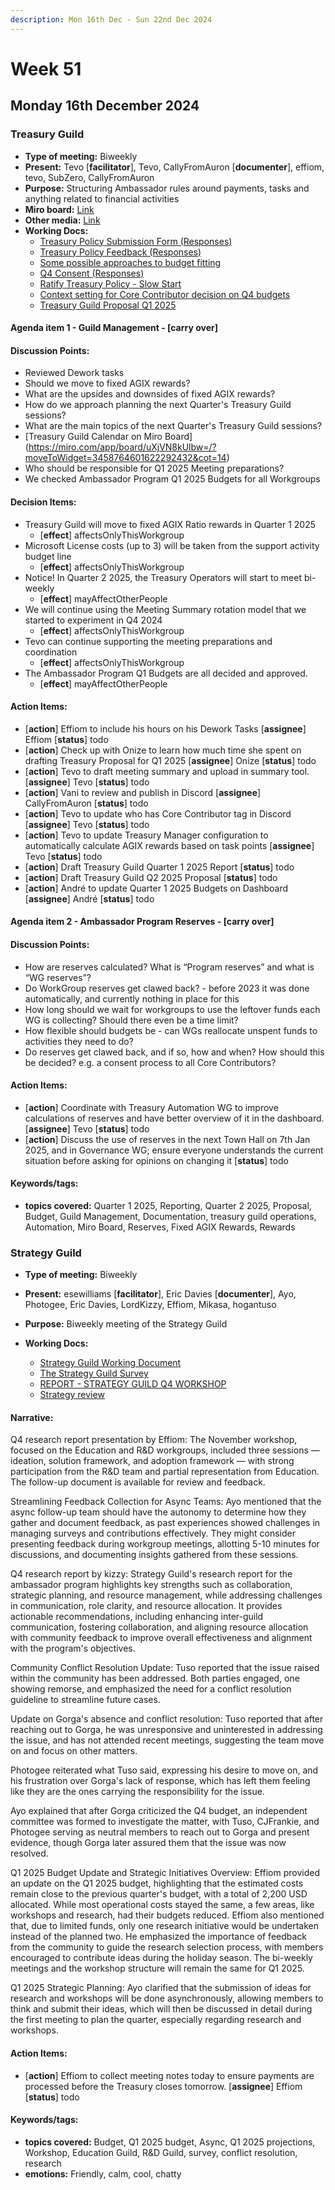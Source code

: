 ```yaml
---
description: Mon 16th Dec - Sun 22nd Dec 2024
---
```


# Week 51

## Monday 16th December 2024


### Treasury Guild

- **Type of meeting:** Biweekly
- **Present:** Tevo [**facilitator**], Tevo, CallyFromAuron [**documenter**], effiom, tevo, SubZero, CallyFromAuron
- **Purpose:** Structuring Ambassador rules around payments, tasks and anything related to financial activities
- **Miro board:** [Link](https://miro.com/app/board/uXjVN8kUlbw=/?moveToWidget=3458764607062092588&cot=10)
- **Other media:** [Link](https://app.dework.xyz/singularitynet-ambas/treasury-guild-87240)
- **Working Docs:**
  - [Treasury Policy Submission Form (Responses)](https://docs.google.com/spreadsheets/d/1-tAwCD3vrXNSbUdQApljTVMfFGVDJo6PBdM39CO73Uk/edit?gid=1814531250#gid=1814531250)
  - [Treasury Policy Feedback (Responses)](https://docs.google.com/spreadsheets/d/1Tlq_125RZp3C_uESRUy7mhYP1q7nbf7jdSE3b3iU46g/)
  - [Some possible approaches to budget fitting](https://docs.google.com/document/d/1kzJ3tyWfK922Za4RqGu0QOM2aUCZ3dl5AYEpJc_kDtM/)
  - [Q4 Consent (Responses)](https://docs.google.com/spreadsheets/d/1q2-njlAwe6QPJYl78XrpXvhjB0v3sU39jN--LEYMKE4/)
  - [Ratify Treasury Policy - Slow Start](https://docs.google.com/forms/d/e/1FAIpQLSeSZE1tOeBum-GlRYUSy2ApPSxTe7D8BBJPwwszfNLfOJJ0fA/viewform)
  - [Context setting for Core Contributor decision on Q4 budgets](https://docs.google.com/document/d/1epegnWB0OMmM2JdAgT_ENr8QiDn0lyg3f7eMDArY2qk/edit#heading=h.miolh5lubdj1)
  - [Treasury Guild Proposal Q1 2025](https://docs.google.com/document/d/1dxcnnRhG_kFBmtvlmuiZ-Ddx_tcCeT9wq0_InuSkeGs/edit?tab=t.0#heading=h.9t5jkakh8028)

#### Agenda item 1 - Guild Management - [carry over]

#### Discussion Points:
- Reviewed Dework tasks
- Should we move to fixed AGIX rewards?
- What are the upsides and downsides of fixed AGIX rewards?
- How do we approach planning the next Quarter's Treasury Guild sessions?
- What are the main topics of the next Quarter's Treasury Guild sessions?
- [Treasury Guild Calendar on Miro Board] (https://miro.com/app/board/uXjVN8kUlbw=/?moveToWidget=3458764601622292432&cot=14)
- Who should be responsible for Q1 2025 Meeting preparations?
- We checked Ambassador Program Q1 2025 Budgets for all Workgroups

#### Decision Items:
- Treasury Guild will move to fixed AGIX Ratio rewards in Quarter 1 2025
  - [**effect**] affectsOnlyThisWorkgroup
- Microsoft License costs (up to 3) will be taken from the support activity budget line
  - [**effect**] affectsOnlyThisWorkgroup
- Notice! In Quarter 2 2025, the Treasury Operators will start to meet bi-weekly
  - [**effect**] mayAffectOtherPeople
- We will continue using the Meeting Summary rotation model that we started to experiment in Q4 2024
  - [**effect**] affectsOnlyThisWorkgroup
- Tevo can continue supporting the meeting preparations and coordination
  - [**effect**] affectsOnlyThisWorkgroup
- The Ambassador Program Q1 Budgets are all decided and approved.
  - [**effect**] mayAffectOtherPeople

#### Action Items:
- [**action**] Effiom to include his hours on his Dework Tasks [**assignee**] Effiom [**status**] todo
- [**action**] Check up with Onize to learn how much time she spent on drafting Treasury Proposal for Q1 2025 [**assignee**] Onize [**status**] todo
- [**action**] Tevo to draft meeting summary and upload in summary tool. [**assignee**] Tevo [**status**] todo
- [**action**] Vani to review and publish in Discord [**assignee**] CallyFromAuron [**status**] todo
- [**action**] Tevo to update who has Core Contributor tag in Discord [**assignee**] Tevo [**status**] todo
- [**action**] Tevo to update Treasury Manager configuration to automatically calculate AGIX rewards based on task points [**assignee**] Tevo [**status**] todo
- [**action**] Draft Treasury Guild Quarter 1 2025 Report [**status**] todo
- [**action**] Draft Treasury Guild Q2 2025 Proposal [**status**] todo
- [**action**] André to update Quarter 1 2025 Budgets on Dashboard [**assignee**] André [**status**] todo

#### Agenda item 2 - Ambassador Program Reserves - [carry over]

#### Discussion Points:
- How are reserves calculated? What is “Program reserves” and what is “WG reserves”?
- Do WorkGroup reserves get clawed back? - before 2023 it was done automatically, and currently nothing in place for this
- How long should we wait for workgroups to use the leftover funds each WG is collecting? Should there even be a time limit?
- How flexible should budgets be - can WGs reallocate unspent funds to activities they need to do?
- Do reserves get clawed back, and if so, how and when? How should this be decided? e.g. a consent process to all Core Contributors?

#### Action Items:
- [**action**] Coordinate with Treasury Automation WG to improve calculations of reserves and have better overview of it in the dashboard. [**assignee**] Tevo [**status**] todo
- [**action**] Discuss the use of reserves in the next Town Hall on 7th Jan 2025, and in Governance WG; ensure everyone understands the current situation before asking for opinions on changing it [**status**] todo

#### Keywords/tags:
- **topics covered:** Quarter 1 2025, Reporting, Quarter 2 2025, Proposal, Budget, Guild Management, Documentation, treasury guild operations, Automation, Miro Board, Reserves, Fixed AGIX Rewards, Rewards

### Strategy Guild

- **Type of meeting:** Biweekly
- **Present:** esewilliams [**facilitator**], Eric Davies [**documenter**], Ayo, Photogee, Eric Davies, LordKizzy, Effiom, Mikasa, hogantuso
- **Purpose:** Biweekly meeting of the Strategy Guild

- **Working Docs:**
  - [Strategy Guild Working Document](https://docs.google.com/spreadsheets/d/1hfAXNfkdS9avyAZSH0oG9CJj7bQQEd1qfvedyaNeH5U/edit?gid=1268899826#gid=1268899826)
  - [The Strategy Guild Survey](https://docs.google.com/forms/d/1FVYpm_Q1r97pK8h1PdKX-ntyvDozv2d1GXYr-BNy8hA/edit)
  - [REPORT - STRATEGY GUILD  Q4 WORKSHOP](https://docs.google.com/document/d/1rY2yjckO8n0h9PZR2RHz9rJEwqIQln9TbvCgj7fasaY/edit?usp=sharing)
  - [Strategy review ](https://docs.google.com/document/d/12-7c62Bbdc3M8EuWxbJEYfjPS7_cgJPIO4-40q5wnwk/edit?usp=sharing)

#### Narrative:
Q4 research report presentation by Effiom: The November workshop, focused on the Education and R&D workgroups, included three sessions — ideation, solution framework, and adoption framework — with strong participation from the R&D team and partial representation from Education. The follow-up document is available for review and feedback.

Streamlining Feedback Collection for Async Teams: Ayo mentioned that the async follow-up team should have the autonomy to determine how they gather and document feedback, as past experiences showed challenges in managing surveys and contributions effectively. They might consider presenting feedback during workgroup meetings, allotting 5-10 minutes for discussions, and documenting insights gathered from these sessions.

Q4 research report by kizzy: Strategy Guild's research report for the ambassador program highlights key strengths such as collaboration, strategic planning, and resource management, while addressing challenges in communication, role clarity, and resource allocation. It provides actionable recommendations, including enhancing inter-guild communication, fostering collaboration, and aligning resource allocation with community feedback to improve overall effectiveness and alignment with the program's objectives.

Community Conflict Resolution Update: Tuso reported that the issue raised within the community has been addressed. Both parties engaged, one showing remorse, and emphasized the need for a conflict resolution guideline to streamline future cases.

Update on Gorga's absence and conflict resolution: Tuso reported that after reaching out to Gorga, he was unresponsive and uninterested in addressing the issue, and has not attended recent meetings, suggesting the team move on and focus on other matters.

Photogee reiterated what Tuso said, expressing his desire to move on, and his frustration over Gorga's lack of response, which has left them feeling like they are the ones carrying the responsibility for the issue.

Ayo explained that after Gorga criticized the Q4 budget, an independent committee was formed to investigate the matter, with Tuso, CJFrankie, and Photogee serving as neutral members to reach out to Gorga and present evidence, though Gorga later assured them that the issue was now resolved.

Q1 2025 Budget Update and Strategic Initiatives Overview: Effiom provided an update on the Q1 2025 budget, highlighting that the estimated costs remain close to the previous quarter's budget, with a total of 2,200 USD allocated. While most operational costs stayed the same, a few areas, like workshops and research, had their budgets reduced. Effiom also mentioned that, due to limited funds, only one research initiative would be undertaken instead of the planned two. He emphasized the importance of feedback from the community to guide the research selection process, with members encouraged to contribute ideas during the holiday season. The bi-weekly meetings and the workshop structure will remain the same for Q1 2025.

Q1 2025 Strategic Planning: Ayo clarified that the submission of ideas for research and workshops will be done asynchronously, allowing members to think and submit their ideas, which will then be discussed in detail during the first meeting to plan the quarter, especially regarding research and workshops.


#### Action Items:
- [**action**] Effiom to collect meeting notes today to ensure payments are processed before the Treasury closes tomorrow.
 [**assignee**] Effiom [**status**] todo

#### Keywords/tags:
- **topics covered:** Budget, Q1 2025 budget, Async, Q1 2025 projections, Workshop, Education Guild, R&D Guild, survey, conflict resolution, research
- **emotions:** Friendly, calm, cool, chatty